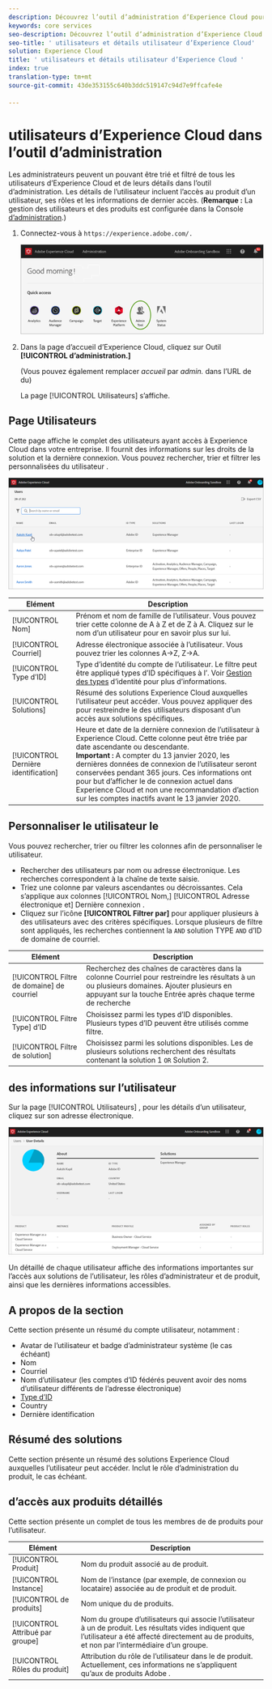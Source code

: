 ```yaml
---
description: Découvrez l’outil d’administration d’Experience Cloud pour  un pouvant être trié et filtré pour tous les utilisateurs d’Experience Cloud.
keywords: core services
seo-description: Découvrez l’outil d’administration d’Experience Cloud pour  un pouvant être trié et filtré pour tous les utilisateurs d’Experience Cloud.
seo-title: ' utilisateurs et détails utilisateur d’Experience Cloud'
solution: Experience Cloud
title: ' utilisateurs et détails utilisateur d’Experience Cloud '
index: true
translation-type: tm+mt
source-git-commit: 43de353155c640b3ddc519147c94d7e9ffcafe4e

---
```



#  utilisateurs d’Experience Cloud dans l’outil d’administration

Les administrateurs peuvent  un pouvant être trié et filtré de tous les utilisateurs d’Experience Cloud et de leurs détails dans l’outil d’administration. Les détails de l’utilisateur incluent l’accès au produit d’un utilisateur, ses rôles et les informations de dernier accès. (**Remarque :** La gestion des utilisateurs et des produits est configurée dans la Console [d’administration](admin-getting-started.md).)

1. Connectez-vous à `https://experience.adobe.com/.`

   ![](assets/admin-tool.png)

1. Dans la page d’accueil d’Experience Cloud, cliquez sur Outil **[!UICONTROL d’administration.]**

   (Vous pouvez également remplacer _accueil_ par _admin._ dans l’URL de  du)

   La page [!UICONTROL Utilisateurs] s’affiche.

## Page Utilisateurs

Cette page affiche le  complet des utilisateurs ayant accès à Experience Cloud dans votre entreprise. Il fournit des informations sur les droits de la solution et la dernière connexion. Vous pouvez rechercher, trier et filtrer les  personnalisées du utilisateur .

![](assets/admin-tool-users.png)

| Elément | Description |
|---|---|
| [!UICONTROL Nom] | Prénom et nom de famille de l’utilisateur. Vous pouvez trier cette colonne de A à Z et de Z à A.  Cliquez sur le nom d’un utilisateur pour en savoir plus sur lui. |
| [!UICONTROL Courriel] | Adresse électronique associée à l’utilisateur. Vous pouvez trier les colonnes A->Z, Z->A. |
| [!UICONTROL Type d’ID] | Type d’identité du compte de l’utilisateur. Le filtre peut être appliqué  types d’ID spécifiques à l’. Voir [Gestion des types](https://helpx.adobe.com/enterprise/using/identity.html) d’identité pour plus d’informations. |
| [!UICONTROL Solutions] | Résumé des solutions Experience Cloud auxquelles l’utilisateur peut accéder. Vous pouvez appliquer des  pour restreindre le des utilisateurs disposant d’un accès aux solutions spécifiques. |
| [!UICONTROL Dernière identification] | Heure et date de la dernière connexion de l’utilisateur à Experience Cloud. Cette colonne peut être triée par date ascendante ou descendante. <br> **Important :** A compter du 13 janvier 2020, les dernières données de connexion de l’utilisateur seront conservées pendant 365 jours. Ces informations ont pour but d’afficher le  de connexion actuel  dans Experience Cloud et non une recommandation d’action sur les comptes inactifs avant le 13 janvier 2020. |

## Personnaliser le utilisateur  le 

Vous pouvez rechercher, trier ou filtrer les colonnes afin de personnaliser le utilisateur.

* Rechercher des utilisateurs par nom ou adresse électronique. Les recherches correspondent à la chaîne de texte saisie.
* Triez une colonne par valeurs ascendantes ou décroissantes. Cela s’applique aux colonnes [!UICONTROL Nom,] [!UICONTROL Adresse électronique et] Dernière connexion  .
* Cliquez sur l’icône **[!UICONTROL Filtrer par]** pour appliquer plusieurs  à des utilisateurs  avec des critères spécifiques. Lorsque plusieurs de filtre sont appliqués, les recherches contiennent la `AND` solution TYPE `AND` d’ID de domaine de courriel.

| Elément | Description |
|---------|----------|
| [!UICONTROL Filtre de domaine] de courriel | Recherchez des chaînes de caractères dans la colonne Courriel pour restreindre les résultats à un ou plusieurs domaines. Ajouter plusieurs  en appuyant sur la touche Entrée après chaque terme de recherche |
| [!UICONTROL Filtre Type] d’ID | Choisissez parmi les types d’ID disponibles. Plusieurs types d’ID peuvent être utilisés comme filtre. |
| [!UICONTROL Filtre de solution] | Choisissez parmi les solutions disponibles. Les de plusieurs solutions  recherchent des résultats contenant la solution 1 `OR` Solution 2. |

##  des informations sur l’utilisateur

Sur la page [!UICONTROL Utilisateurs] , pour  les détails d’un utilisateur, cliquez sur son adresse électronique.

![](assets/admin-tool-user-details.png)

Un détaillé de chaque utilisateur affiche des informations importantes sur l’accès aux solutions de l’utilisateur, les rôles d’administrateur et de produit, ainsi que les dernières informations accessibles.

## A propos de la section

Cette section présente un résumé du compte utilisateur, notamment :

* Avatar de l’utilisateur et badge d’administrateur système (le cas échéant)
* Nom
* Courriel
* Nom d’utilisateur (les comptes d’ID fédérés peuvent avoir des noms d’utilisateur différents de l’adresse électronique)
* [Type d’ID](https://helpx.adobe.com/enterprise/using/identity.html)
* Country
* Dernière identification

## Résumé des solutions

Cette section présente un résumé des solutions Experience Cloud auxquelles l’utilisateur peut accéder. Inclut le rôle d’administration du produit, le cas échéant.

##  d’accès aux produits détaillés

Cette section présente un  complet de tous les membres de de produits pour l’utilisateur.

| Elément | Description |
|---------|----------|
| [!UICONTROL Produit] | Nom du produit associé au  de produit. |
| [!UICONTROL Instance] | Nom de l’instance (par exemple, de connexion ou locataire) associée au de produit et de produit. |
| [!UICONTROL de produits] | Nom unique du de produits. |
| [!UICONTROL Attribué par groupe] | Nom du groupe d’utilisateurs qui associe l’utilisateur à un  de produit. Les résultats vides indiquent que l’utilisateur a été affecté directement au de produits, et non par l’intermédiaire d’un groupe. |
| [!UICONTROL Rôles du produit] | Attribution du rôle de l’utilisateur dans le  de produit. Actuellement, ces informations ne s’appliquent qu’aux de produits Adobe  . |
